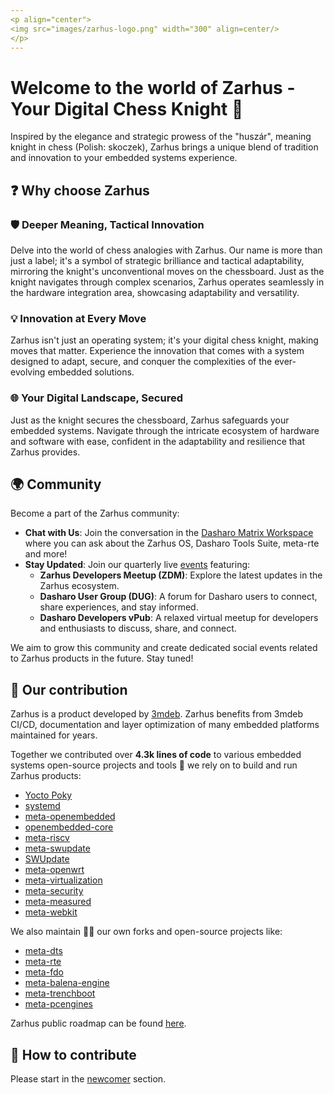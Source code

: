 ```yaml
---
<p align="center">
<img src="images/zarhus-logo.png" width="300" align=center/>
</p>
---
```


# Welcome to the world of Zarhus - Your Digital Chess Knight 👋

Inspired by the elegance and strategic prowess of the "huszár", meaning knight
in chess (Polish: skoczek), Zarhus brings a unique blend of tradition and
innovation to your embedded systems experience.

## ❓ Why choose Zarhus

### 🛡️ Deeper Meaning, Tactical Innovation

Delve into the world of chess analogies with Zarhus. Our name is more than just
a label; it's a symbol of strategic brilliance and tactical adaptability,
mirroring the knight's unconventional moves on the chessboard. Just as the
knight navigates through complex scenarios, Zarhus operates seamlessly in the
hardware integration area, showcasing adaptability and versatility.

### 💡 Innovation at Every Move

Zarhus isn't just an operating system; it's your digital chess knight, making
moves that matter. Experience the innovation that comes with a system designed
to adapt, secure, and conquer the complexities of the ever-evolving embedded
solutions.

### 🌐 Your Digital Landscape, Secured

Just as the knight secures the chessboard, Zarhus safeguards your embedded
systems. Navigate through the intricate ecosystem of hardware and software with
ease, confident in the adaptability and resilience that Zarhus provides.

## 🌍 Community

Become a part of the Zarhus community:

- **Chat with Us**: Join the conversation in the [Dasharo Matrix
  Workspace](https://matrix.to/#/#dasharo:matrix.org) where you can ask about
  the Zarhus OS, Dasharo Tools Suite, meta-rte and more!
- **Stay Updated**: Join our quarterly live [events](https://3mdeb.com/events/)
  featuring:
    + **Zarhus Developers Meetup (ZDM)**: Explore the latest updates in the
      Zarhus ecosystem.
    + **Dasharo User Group (DUG)**: A forum for Dasharo users to connect, share
      experiences, and stay informed.
    + **Dasharo Developers vPub**: A relaxed virtual meetup for developers and
      enthusiasts to discuss, share, and connect.

We aim to grow this community and create dedicated social events related to
Zarhus products in the future. Stay tuned!

## 👥 Our contribution

Zarhus is a product developed by [3mdeb](https://github.com/3mdeb). Zarhus
benefits from 3mdeb CI/CD, documentation and layer optimization of many embedded
platforms maintained for years.

Together we contributed over **4.3k lines of code** to various embedded systems
open-source projects and tools 🔧 we rely on to build and run Zarhus products:

- [Yocto Poky](https://git.yoctoproject.org/poky/)
- [systemd](https://github.com/systemd/systemd)
- [meta-openembedded](https://github.com/openembedded/meta-openembedded)
- [openembedded-core](https://git.openembedded.org/openembedded-core)
- [meta-riscv](https://github.com/riscv/meta-riscv)
- [meta-swupdate](https://github.com/sbabic/meta-swupdate)
- [SWUpdate](https://sbabic.github.io/swupdate/)
- [meta-openwrt](https://github.com/kraj/meta-openwrt)
- [meta-virtualization](https://git.yoctoproject.org/meta-virtualization/)
- [meta-security](https://git.yoctoproject.org/meta-security/)
- [meta-measured](https://github.com/flihp/meta-measured)
- [meta-webkit](https://github.com/Igalia/meta-webkit)

We also maintain 🧙‍♂️ our own forks and open-source projects like:

- [meta-dts](https://github.com/Dasharo/meta-dts)
- [meta-rte](https://github.com/3mdeb/meta-rte)
- [meta-fdo](https://github.com/3mdeb/meta-fdo)
- [meta-balena-engine](https://github.com/3mdeb/meta-balena-engine)
- [meta-trenchboot](https://github.com/3mdeb/meta-trenchboot)
- [meta-pcengines](https://github.com/3mdeb/meta-pcengines)

Zarhus public roadmap can be found
[here](https://github.com/zarhus/zarhus-issues/milestones).

<!-- ^TBD: check links after roadmap finalization -->

## 📘 How to contribute

Please start in the [newcomer](newcomers.md) section.
